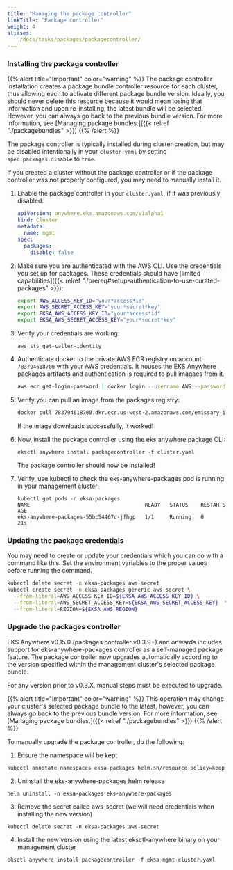 ```yaml
---
title: "Managing the package controller"
linkTitle: "Package controller"
weight: 4
aliases:
    /docs/tasks/packages/packagecontroller/
---
```


### Installing the package controller

{{% alert title="Important" color="warning" %}}
The package controller installation creates a package bundle controller resource for each cluster, thus allowing each to activate different package bundle version. Ideally, you should never delete this resource because it would mean losing that information and upon re-installing, the latest bundle will be selected. However, you can always go back to the previous bundle version. For more information, see [Managing package bundles.]({{< relref "./packagebundles" >}})
{{% /alert %}}

The package controller is typically installed during cluster creation, but may be disabled intentionally in your `cluster.yaml` by setting `spec.packages.disable` to `true`.

If you created a cluster without the package controller or if the package controller was not properly configured, you may need to manually install it.

1. Enable the package controller in your `cluster.yaml`, if it was previously disabled:
    ```yaml
    apiVersion: anywhere.eks.amazonaws.com/v1alpha1
    kind: Cluster
    metadata:
      name: mgmt
    spec:
      packages:
        disable: false
    ```

2. Make sure you are authenticated with the AWS CLI. Use the credentials you set up for packages. These credentials should have [limited capabilities]({{< relref "./prereq#setup-authentication-to-use-curated-packages" >}}):

    ```bash
    export AWS_ACCESS_KEY_ID="your*access*id"
    export AWS_SECRET_ACCESS_KEY="your*secret*key"
    export EKSA_AWS_ACCESS_KEY_ID="your*access*id"
    export EKSA_AWS_SECRET_ACCESS_KEY="your*secret*key"
    ```

3. Verify your credentials are working:
    ```shell
    aws sts get-caller-identity
    ```

4. Authenticate docker to the private AWS ECR registry on account `783794618700` with your AWS credentials. It houses the EKS Anywhere packages artifacts and authentication is required to pull imagaes from it.
    ```bash
    aws ecr get-login-password | docker login --username AWS --password-stdin 783794618700.dkr.ecr.us-west-2.amazonaws.com
    ```

5. Verify you can pull an image from the packages registry:
    ```bash
    docker pull 783794618700.dkr.ecr.us-west-2.amazonaws.com/emissary-ingress/emissary:v3.5.1-bf70150bcdfe3a5383ec8ad9cd7eea801a0cb074
    ```
    If the image downloads successfully, it worked!

6. Now, install the package controller using the eks anywhere package CLI:
    ```shell
    eksctl anywhere install packagecontroller -f cluster.yaml
    ```

    The package controller should now be installed!

7. Verify, use kubectl to check the eks-anywhere-packages pod is running in your management cluster:
    ```
    kubectl get pods -n eksa-packages 
    NAME                                     READY   STATUS    RESTARTS   AGE
    eks-anywhere-packages-55bc54467c-jfhgp   1/1     Running   0          21s
    ```

### Updating the package credentials

You may need to create or update your credentials which you can do with a command like this. Set the environment variables to the proper values before running the command.
  ```bash
  kubectl delete secret -n eksa-packages aws-secret
  kubectl create secret -n eksa-packages generic aws-secret \
    --from-literal=AWS_ACCESS_KEY_ID=${EKSA_AWS_ACCESS_KEY_ID} \
    --from-literal=AWS_SECRET_ACCESS_KEY=${EKSA_AWS_SECRET_ACCESS_KEY}  \
    --from-literal=REGION=${EKSA_AWS_REGION}
  ```

### Upgrade the packages controller

EKS Anywhere v0.15.0 (packages controller v0.3.9+) and onwards includes support for eks-anywhere-packages controller as a self-managed package feature. The package controller now  upgrades automatically according to the version specified within the management cluster's selected package bundle.

For any version prior to v0.3.X, manual steps must be executed to upgrade.

{{% alert title="Important" color="warning" %}}
This operation may change your cluster's selected package bundle to the latest, however, you can always go back to the previous bundle version. For more information, see [Managing package bundles.]({{< relref "./packagebundles" >}})
{{% /alert %}}

To manually upgrade the package controller, do the following:

1. Ensure the namespace will be kept
```
kubectl annotate namespaces eksa-packages helm.sh/resource-policy=keep
```

2. Uninstall the eks-anywhere-packages helm release
```
helm uninstall -n eksa-packages eks-anywhere-packages
```

3. Remove the secret called aws-secret (we will need credentials when installing the new version)
```
kubectl delete secret -n eksa-packages aws-secret
```

4. Install the new version using the latest eksctl-anywhere binary on your management cluster
```
eksctl anywhere install packagecontroller -f eksa-mgmt-cluster.yaml
```
